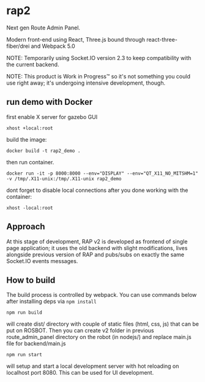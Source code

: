 # rap2

Next gen Route Admin Panel.

Modern front-end using React, Three.js bound through react-three-fiber/drei and Webpack 5.0

NOTE: Temporarily using Socket.IO version 2.3 to keep compatibility with the current backend.

NOTE: This product is Work in Progress™ so it's not something you could use right away; it's undergoing intensive development, though.

## run demo with Docker

first enable X server for gazebo GUI

```
xhost +local:root
```

build the image:

```
docker build -t rap2_demo .
```

then run container.

```
docker run -it -p 8000:8000 --env="DISPLAY" --env="QT_X11_NO_MITSHM=1" -v /tmp/.X11-unix:/tmp/.X11-unix rap2_demo
```

dont forget to disable local connections after you done working with the container:

```
xhost -local:root
```

## Approach

At this stage of development, RAP v2 is developed as frontend of single page application; it uses the old backend with slight modifications, lives alongside previous version of RAP and pubs/subs on exactly the same Socket.IO events messages.

## How to build

The build process is controlled by webpack. You can use commands below after installing deps via `npm install`

`npm run build`

will create dist/ directory with couple of static files (html, css, js) that can be put on ROSBOT. Then you can create v2 folder in previous route_admin_panel directory on the robot (in nodejs/) and replace main.js file for backend/main.js

`npm run start`

will setup and start a local development server with hot reloading on localhost port 8080. This can be used for UI development.


